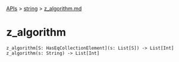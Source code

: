 [APIs](../index.md) > [string](./index.md) > [z_algorithm.md]()

# z_algorithm

```
z_algorithm[S: HasEqCollectionElement](s: List[S]) -> List[Int]
z_algorithm(s: String) -> List[Int]
```
